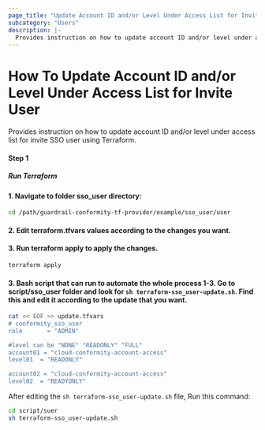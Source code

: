 ```yaml
---
page_title: "Update Account ID and/or Level Under Access List for Invite SSO User - cloudconformity_terraform"
subcategory: "Users"
description: |-
  Provides instruction on how to update account ID and/or level under access list for invite SSO user using Terraform.
---
```


# How To Update Account ID and/or Level Under Access List for Invite User
Provides instruction on how to update account ID and/or level under access list for invite SSO user using Terraform.

#### Step 1

##### Run Terraform

#### 1. Navigate to folder sso_user directory:
```sh
cd /path/guardrail-conformity-tf-provider/example/sso_user/user
```
#### 2. Edit terraform.tfvars values according to the changes you want.

#### 3. Run terraform apply to apply the changes.
```sh
terraform apply
```
#### 3. Bash script that can run to automate the whole process 1-3. Go to script/sso_user folder and look for `sh terraform-sso_user-update.sh`. Find this and edit it according to the update that you want.

```sh
cat << EOF >> update.tfvars
# conformity_sso_user
role       = "ADMIN"

#level can be "NONE" "READONLY" "FULL"
account01 = "cloud-conformity-account-access"
level01  = "READONLY"

account02 = "cloud-conformity-account-access"
level02  = "READYONLY"
```

After editing the `sh terraform-sso_user-update.sh` file, Run this command:
```sh
cd script/suer
sh terraform-sso_user-update.sh
```

